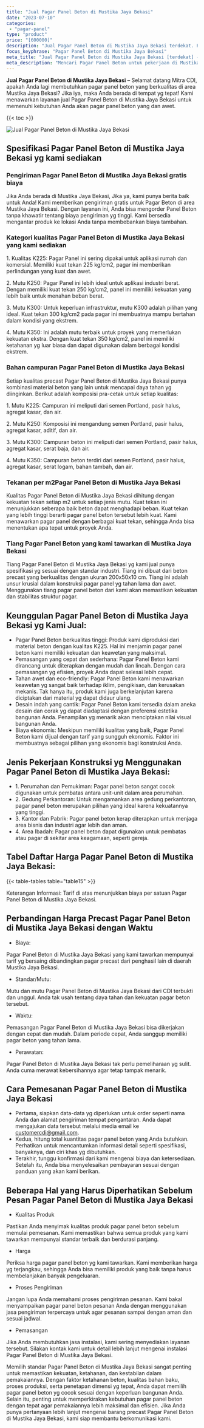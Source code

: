 ```yaml
---
title: "Jual Pagar Panel Beton di Mustika Jaya Bekasi"
date: "2023-07-10"
categories:
 - "pagar-panel"
type: "product"
price: "[600000]"
description: "Jual Pagar Panel Beton di Mustika Jaya Bekasi terdekat. Pagar Panel Beton ini biasanya diaplikasikan dalam proyek pembangunan sebagai pembatas pengamanan lahan yang kuat dan berkualitas. Hubungi kami untuk mendapatkan informasi lebih lanjut."
focus_keyphrase: "Pagar Panel Beton di Mustika Jaya Bekasi"
meta_title: "Jual Pagar Panel Beton di Mustika Jaya Bekasi [terdekat] - CDI"
meta_description: "Mencari Pagar Panel Beton untuk pekerjaan di Mustika Jaya Bekasi? Kami memiliki Pagar Panel Beton berkualitas untuk pembatas lahan. Segera dapatkan harga terbaik sekarang."
---
```


**Jual Pagar Panel Beton di Mustika Jaya Bekasi** – Selamat datang Mitra CDI, apakah Anda lagi membutuhkan pagar panel beton yang berkualitas di area Mustika Jaya Bekasi? Jika iya, maka Anda berada di tempat yg tepat! Kami menawarkan layanan jual Pagar Panel Beton di Mustika Jaya Bekasi untuk memenuhi kebutuhan Anda akan pagar panel beton yang dan awet.

{{< toc >}}

![Jual Pagar Panel Beton di Mustika Jaya Bekasi](/images/pagar-panel/pagar-panel-24.jpg)

## Spesifikasi Pagar Panel Beton di Mustika Jaya Bekasi yg kami sediakan

### Pengiriman Pagar Panel Beton di Mustika Jaya Bekasi gratis biaya

Jika Anda berada di Mustika Jaya Bekasi, Jika ya, kami punya berita baik untuk Anda! Kami memberikan pengiriman gratis untuk Pagar Beton di area Mustika Jaya Bekasi. Dengan layanan ini, Anda bisa mengorder Panel Beton tanpa khawatir tentang biaya pengiriman yg tinggi. Kami bersedia mengantar produk ke lokasi Anda tanpa membebankan biaya tambahan.

### Kategori kualitas Pagar Panel Beton di Mustika Jaya Bekasi yang kami sediakan

1\. Kualitas K225: Pagar Panel ini sering dipakai untuk aplikasi rumah dan komersial. Memiliki kuat tekan 225 kg/cm2, pagar ini memberikan perlindungan yang kuat dan awet.  

2\. Mutu K250: Pagar Panel ini lebih ideal untuk aplikasi industri berat. Dengan memiliki kuat tekan 250 kg/cm2, panel ini memiliki kekuatan yang lebih baik untuk menahan beban berat.  

3\. Mutu K300: Untuk keperluan infrastruktur, mutu K300 adalah pilihan yang ideal. Kuat tekan 300 kg/cm2 pada pagar ini membuatnya mampu bertahan dalam kondisi yang ekstrem.  

4\. Mutu K350: Ini adalah mutu terbaik untuk proyek yang memerlukan kekuatan ekstra. Dengan kuat tekan 350 kg/cm2, panel ini memiliki ketahanan yg luar biasa dan dapat digunakan dalam berbagai kondisi ekstrem.

### Bahan campuran Pagar Panel Beton di Mustika Jaya Bekasi

Setiap kualitas precast Pagar Panel Beton di Mustika Jaya Bekasi punya kombinasi material beton yang lain untuk mencapai daya tahan yg diinginkan. Berikut adalah komposisi pra-cetak untuk setiap kualitas:

1\. Mutu K225: Campuran ini meliputi dari semen Portland, pasir halus, agregat kasar, dan air.

2\. Mutu K250: Komposisi ini mengandung semen Portland, pasir halus, agregat kasar, aditif, dan air.

3\. Mutu K300: Campuran beton ini meliputi dari semen Portland, pasir halus, agregat kasar, serat baja, dan air.

4\. Mutu K350: Campuran beton terdiri dari semen Portland, pasir halus, agregat kasar, serat logam, bahan tambah, dan air.

### Tekanan per m2Pagar Panel Beton di Mustika Jaya Bekasi

Kualitas Pagar Panel Beton di Mustika Jaya Bekasi dihitung dengan kekuatan tekan setiap m2 untuk setiap jenis mutu. Kuat tekan ini menunjukkan seberapa baik beton dapat menghadapi beban. Kuat tekan yang lebih tinggi berarti pagar panel beton tersebut lebih kuat. Kami menawarkan pagar panel dengan berbagai kuat tekan, sehingga Anda bisa menentukan apa tepat untuk proyek Anda.

### Tiang Pagar Panel Beton yang kami tawarkan di Mustika Jaya Bekasi

Tiang Pagar Panel Beton di Mustika Jaya Bekasi yg kami jual punya spesifikasi yg sesuai dengan standar industri. Tiang ini dibuat dari beton precast yang berkualitas dengan ukuran 200x50x10 cm. Tiang ini adalah unsur krusial dalam konstruksi pagar panel yg tahan lama dan awet. Menggunakan tiang pagar panel beton dari kami akan memastikan kekuatan dan stabilitas struktur pagar.

## Keunggulan Pagar Panel Beton di Mustika Jaya Bekasi yg Kami Jual:

*   Pagar Panel Beton berkualitas tinggi: Produk kami diproduksi dari material beton dengan kualitas K225. Hal ini menjamin pagar panel beton kami memiliki kekuatan dan keawetan yang maksimal.
*   Pemasangan yang cepat dan sederhana: Pagar Panel Beton kami dirancang untuk diterapkan dengan mudah dan lincah. Dengan cara pemasangan yg efisien, proyek Anda dapat selesai lebih cepat.
*   Tahan awet dan eco-friendly: Pagar Panel Beton kami menawarkan keawetan yg sangat baik terhadap iklim, pengikisan, dan kerusakan mekanis. Tak hanya itu, produk kami juga berkelanjutan karena diciptakan dari material yg dapat didaur ulang.
*   Desain indah yang cantik: Pagar Panel Beton kami tersedia dalam aneka desain dan corak yg dapat diadaptasi dengan preferensi estetika bangunan Anda. Penampilan yg menarik akan menciptakan nilai visual bangunan Anda.
*   Biaya ekonomis: Meskipun memiliki kualitas yang baik, Pagar Panel Beton kami dijual dengan tarif yang sungguh ekonomis. Faktor ini membuatnya sebagai pilihan yang ekonomis bagi konstruksi Anda.

## Jenis Pekerjaan Konstruksi yg Menggunakan Pagar Panel Beton di Mustika Jaya Bekasi:

*   1\. Perumahan dan Pemukiman: Pagar panel beton sangat cocok digunakan untuk pembatas antara unit-unit dalam area perumahan.
*   2\. Gedung Perkantoran: Untuk mengamankan area gedung perkantoran, pagar panel beton merupakan pilihan yang ideal karena kekuatannya yang tinggi.
*   3\. Kantor dan Pabrik: Pagar panel beton kerap diterapkan untuk menjaga area bisnis dan industri agar lebih dan aman.
*   4\. Area Ibadah: Pagar panel beton dapat digunakan untuk pembatas atau pagar di sekitar area keagamaan, seperti gereja.

## Tabel Daftar Harga Pagar Panel Beton di Mustika Jaya Bekasi:

{{< table-tables table="table15" >}}

Keterangan Informasi: Tarif di atas menunjukkan biaya per satuan Pagar Panel Beton di Mustika Jaya Bekasi.

## Perbandingan Harga Precast Pagar Panel Beton di Mustika Jaya Bekasi dengan Waktu

*   Biaya:

Pagar Panel Beton di Mustika Jaya Bekasi yang kami tawarkan mempunyai tarif yg bersaing dibandingkan pagar precast dari penghasil lain di daerah Mustika Jaya Bekasi.
*   Standar/Mutu:

Mutu dan mutu Pagar Panel Beton di Mustika Jaya Bekasi dari CDI terbukti dan unggul. Anda tak usah tentang daya tahan dan kekuatan pagar beton tersebut.
*   Waktu:

Pemasangan Pagar Panel Beton di Mustika Jaya Bekasi bisa dikerjakan dengan cepat dan mudah. Dalam periode cepat, Anda sanggup memiliki pagar beton yang tahan lama.
*   Perawatan:

Pagar Panel Beton di Mustika Jaya Bekasi tak perlu pemeliharaan yg sulit. Anda cuma merawat kebersihannya agar tetap tampak menarik.

## Cara Pemesanan Pagar Panel Beton di Mustika Jaya Bekasi

*   Pertama, siapkan data-data yg diperlukan untuk order seperti nama Anda dan alamat pengiriman tempat pengantaran. Anda dapat mengajukan data tersebut melalui media email ke customercdi@gmail.com.
*   Kedua, hitung total kuantitas pagar panel beton yang Anda butuhkan. Perhatikan untuk mencantumkan informasi detail seperti spesifikasi, banyaknya, dan ciri khas yg dibutuhkan.
*   Terakhir, tunggu konfirmasi dari kami mengenai biaya dan ketersediaan. Setelah itu, Anda bisa menyelesaikan pembayaran sesuai dengan panduan yang akan kami berikan.

## Beberapa Hal yang Harus Diperhatikan Sebelum Pesan Pagar Panel Beton di Mustika Jaya Bekasi

*   Kualitas Produk

Pastikan Anda menyimak kualitas produk pagar panel beton sebelum memulai pemesanan. Kami memastikan bahwa semua produk yang kami tawarkan mempunyai standar terbaik dan berdurasi panjang.
*   Harga

Periksa harga pagar panel beton yg kami tawarkan. Kami memberikan harga yg terjangkau, sehingga Anda bisa memiliki produk yang baik tanpa harus membelanjakan banyak pengeluaran.
*   Proses Pengiriman

Jangan lupa Anda memahami proses pengiriman pesanan. Kami bakal menyampaikan pagar panel beton pesanan Anda dengan menggunakan jasa pengiriman terpercaya untuk agar pesanan sampai dengan aman dan sesuai jadwal.
*   Pemasangan

Jika Anda membutuhkan jasa instalasi, kami sering menyediakan layanan tersebut. Silakan kontak kami untuk detail lebih lanjut mengenai instalasi Pagar Panel Beton di Mustika Jaya Bekasi.

Memilih standar Pagar Panel Beton di Mustika Jaya Bekasi sangat penting untuk memastikan kekuatan, ketahanan, dan kestabilan dalam pemakaiannya. Dengan faktor ketahanan beton, kualitas bahan baku, proses produksi, serta penetapan dimensi yg tepat, Anda dapat memilih pagar panel beton yg cocok sesuai dengan keperluan bangunan Anda. Selain itu, penting untuk memperkirakan kebutuhan pagar panel beton dengan tepat agar pemakaiannya lebih maksimal dan efisien. Jika Anda punya pertanyaan lebih lanjut mengenai barang precast Pagar Panel Beton di Mustika Jaya Bekasi, kami siap membantu berkomunikasi kami.
